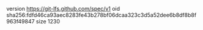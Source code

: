 version https://git-lfs.github.com/spec/v1
oid sha256:fdfd46ca93aec8283fe43b278bf06dcaa323c3d5a52dee6b8df8b8f963f49847
size 1230
